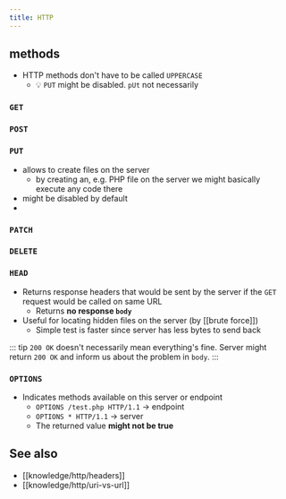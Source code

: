 ```yaml
---
title: HTTP
---
```

## methods
- HTTP methods don't have to be called `UPPERCASE`
	- 💡 `PUT` might be disabled. `pUt` not necessarily

### `GET`
### `POST`
### `PUT`
- allows to create files on the server
	- by creating an, e.g. PHP file on the server we might basically execute any code there
- might be disabled by default
- 
### `PATCH`
### `DELETE`

### `HEAD` 
- Returns response headers that would be sent by the server if the `GET` request would be called on same URL
	- Returns **no response `body`**
- Useful for locating hidden files on the server (by [[brute force]])
	- Simple test is faster since server has less bytes to send back

::: tip
`200 OK` doesn't necessarily mean everything's fine. Server might return `200 OK` and inform us about the problem in `body`. 
:::

### `OPTIONS`
- Indicates methods available on this server or endpoint
	- `OPTIONS /test.php HTTP/1.1` -> endpoint
	- `OPTIONS * HTTP/1.1` -> server
	- The returned value **might not be true**




## See also
- [[knowledge/http/headers]]
- [[knowledge/http/uri-vs-url]]

